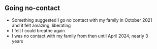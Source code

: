 ## Going no-contact

- Something suggested I go no contact with my family in October 2021 and it felt amazing, liberating
- I felt I could breathe again
- I was no contact with my family from then until April 2024, nearly 3 years 
